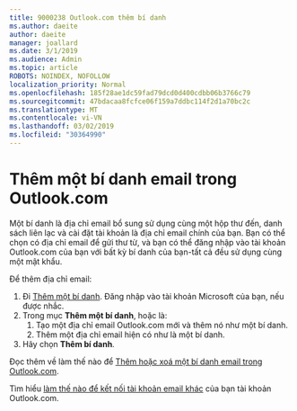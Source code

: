 ```yaml
---
title: 9000238 Outlook.com thêm bí danh
ms.author: daeite
author: daeite
manager: joallard
ms.date: 3/1/2019
ms.audience: Admin
ms.topic: article
ROBOTS: NOINDEX, NOFOLLOW
localization_priority: Normal
ms.openlocfilehash: 185f28ae1dc59fad79dcd0d400cdbb06b3766c79
ms.sourcegitcommit: 47bdacaa8fcfce06f159a7ddbc114f2d1a70bc2c
ms.translationtype: MT
ms.contentlocale: vi-VN
ms.lasthandoff: 03/02/2019
ms.locfileid: "30364990"
---
```

# <a name="add-an-email-alias-in-outlookcom"></a>Thêm một bí danh email trong Outlook.com

Một bí danh là địa chỉ email bổ sung sử dụng cùng một hộp thư đến, danh sách liên lạc và cài đặt tài khoản là địa chỉ email chính của bạn. Bạn có thể chọn có địa chỉ email để gửi thư từ, và bạn có thể đăng nhập vào tài khoản Outlook.com của bạn với bất kỳ bí danh của bạn-tất cả đều sử dụng cùng một mật khẩu.

Để thêm địa chỉ email:

1. Đi [Thêm một bí danh](https://go.microsoft.com/fwlink/p/?linkid=864833). Đăng nhập vào tài khoản Microsoft của bạn, nếu được nhắc.
2. Trong mục **Thêm một bí danh**, hoặc là:
    1. Tạo một địa chỉ email Outlook.com mới và thêm nó như một bí danh.
    2. Thêm một địa chỉ email hiện có như là một bí danh.
3. Hãy chọn **Thêm bí danh**.

Đọc thêm về làm thế nào để [Thêm hoặc xoá một bí danh email trong Outlook.com](https://support.office.com/article/459b1989-356d-40fa-a689-8f285b13f1f2).  

Tìm hiểu [làm thế nào để kết nối tài khoản email khác](https://support.office.com/article/c5224df4-5885-4e79-91ba-523aa743f0ba) của bạn tài khoản Outlook.com.